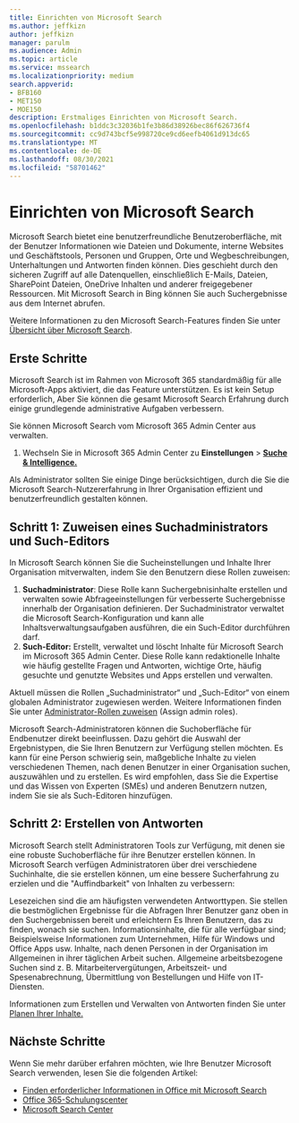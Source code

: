 ```yaml
---
title: Einrichten von Microsoft Search
ms.author: jeffkizn
author: jeffkizn
manager: parulm
ms.audience: Admin
ms.topic: article
ms.service: mssearch
ms.localizationpriority: medium
search.appverid:
- BFB160
- MET150
- MOE150
description: Erstmaliges Einrichten von Microsoft Search.
ms.openlocfilehash: b1ddc3c32036b1fe3b86d38926bec86f626736f4
ms.sourcegitcommit: cc9d743bcf5e998720ce9cd6eefb4061d913dc65
ms.translationtype: MT
ms.contentlocale: de-DE
ms.lasthandoff: 08/30/2021
ms.locfileid: "58701462"
---
```

# <a name="set-up-microsoft-search"></a>Einrichten von Microsoft Search

Microsoft Search bietet eine benutzerfreundliche Benutzeroberfläche, mit der Benutzer Informationen wie Dateien und Dokumente, interne Websites und Geschäftstools, Personen und Gruppen, Orte und Wegbeschreibungen, Unterhaltungen und Antworten finden können. Dies geschieht durch den sicheren Zugriff auf alle Datenquellen, einschließlich E-Mails, Dateien, SharePoint Dateien, OneDrive Inhalten und anderer freigegebener Ressourcen. Mit Microsoft Search in Bing können Sie auch Suchergebnisse aus dem Internet abrufen.

Weitere Informationen zu den Microsoft Search-Features finden Sie unter [Übersicht über Microsoft Search](overview-microsoft-search.md).

## <a name="get-started"></a>Erste Schritte

Microsoft Search ist im Rahmen von Microsoft 365 standardmäßig für alle Microsoft-Apps aktiviert, die das Feature unterstützen. Es ist kein Setup erforderlich, Aber Sie können die gesamt Microsoft Search Erfahrung durch einige grundlegende administrative Aufgaben verbessern.

Sie können Microsoft Search vom Microsoft 365 Admin Center aus verwalten.

1. Wechseln Sie in Microsoft 365 Admin Center zu **Einstellungen**  >  [**Suche & Intelligence.**](https://admin.microsoft.com/Adminportal/Home#/MicrosoftSearch)

Als Administrator sollten Sie einige Dinge berücksichtigen, durch die Sie die Microsoft Search-Nutzererfahrung in Ihrer Organisation effizient und benutzerfreundlich gestalten können.

## <a name="step-1-assign-search-admin-and-search-editor"></a>Schritt 1: Zuweisen eines Suchadministrators und Such-Editors

In Microsoft Search können Sie die Sucheinstellungen und Inhalte Ihrer Organisation mitverwalten, indem Sie den Benutzern diese Rollen zuweisen:

1. **Suchadministrator**: Diese Rolle kann Suchergebnisinhalte erstellen und verwalten sowie Abfrageeinstellungen für verbesserte Suchergebnisse innerhalb der Organisation definieren. Der Suchadministrator verwaltet die Microsoft Search-Konfiguration und kann alle Inhaltsverwaltungsaufgaben ausführen, die ein Such-Editor durchführen darf.
2. **Such-Editor:** Erstellt, verwaltet und löscht Inhalte für Microsoft Search im Microsoft 365 Admin Center. Diese Rolle kann redaktionelle Inhalte wie häufig gestellte Fragen und Antworten, wichtige Orte, häufig gesuchte und genutzte Websites und Apps erstellen und verwalten.

Aktuell müssen die Rollen „Suchadministrator“ und „Such-Editor“ von einem globalen Administrator zugewiesen werden. Weitere Informationen finden Sie unter [Administrator-Rollen zuweisen](/office365/admin/add-users/assign-admin-roles?view=o365-worldwide) (Assign admin roles).

Microsoft Search-Administratoren können die Suchoberfläche für Endbenutzer direkt beeinflussen. Dazu gehört die Auswahl der Ergebnistypen, die Sie Ihren Benutzern zur Verfügung stellen möchten. Es kann für eine Person schwierig sein, maßgebliche Inhalte zu vielen verschiedenen Themen, nach denen Benutzer in einer Organisation suchen, auszuwählen und zu erstellen. Es wird empfohlen, dass Sie die Expertise und das Wissen von Experten (SMEs) und anderen Benutzern nutzen, indem Sie sie als Such-Editoren hinzufügen.

## <a name="step-2-create-answers"></a>Schritt 2: Erstellen von Antworten

Microsoft Search stellt Administratoren Tools zur Verfügung, mit denen sie eine robuste Suchoberfläche für ihre Benutzer erstellen können. In Microsoft Search verfügen Administratoren über drei verschiedene Suchinhalte, die sie erstellen können, um eine bessere Sucherfahrung zu erzielen und die "Auffindbarkeit" von Inhalten zu verbessern:

Lesezeichen sind die am häufigsten verwendeten Antworttypen. Sie stellen die bestmöglichen Ergebnisse für die Abfragen Ihrer Benutzer ganz oben in den Suchergebnissen bereit und erleichtern Es Ihren Benutzern, das zu finden, wonach sie suchen.
Informationsinhalte, die für alle verfügbar sind; Beispielsweise Informationen zum Unternehmen, Hilfe für Windows und Office Apps usw. Inhalte, nach denen Personen in der Organisation im Allgemeinen in ihrer täglichen Arbeit suchen. Allgemeine arbeitsbezogene Suchen sind z. B. Mitarbeitervergütungen, Arbeitszeit- und Spesenabrechnung, Übermittlung von Bestellungen und Hilfe von IT-Diensten.

Informationen zum Erstellen und Verwalten von Antworten finden Sie unter [Planen Ihrer Inhalte.](plan-your-content.md)

## <a name="next-steps"></a>Nächste Schritte

Wenn Sie mehr darüber erfahren möchten, wie Ihre Benutzer Microsoft Search verwenden, lesen Sie die folgenden Artikel:

- [Finden erforderlicher Informationen in Office mit Microsoft Search](https://support.office.com/article/find-what-you-need-with-microsoft-search-in-office-2457d4d8-48a8-4ad4-ab89-5a0657aa8446)
- [Office 365-Schulungscenter](https://support.office.com/office-training-center)
- [Microsoft Search Center](https://support.office.com/article/-working-title-microsoft-search-center-b8bf5a2c-7515-40a9-9a6a-b8ed382c86bc)